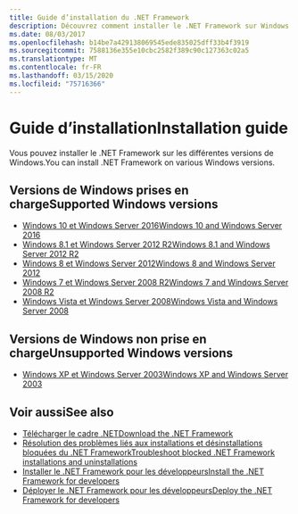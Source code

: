 ```yaml
---
title: Guide d’installation du .NET Framework
description: Découvrez comment installer le .NET Framework sur Windows.
ms.date: 08/03/2017
ms.openlocfilehash: b14be7a429138069545ede835025dff33b4f3919
ms.sourcegitcommit: 7588136e355e10cbc2582f389c90c127363c02a5
ms.translationtype: MT
ms.contentlocale: fr-FR
ms.lasthandoff: 03/15/2020
ms.locfileid: "75716366"
---
```

# <a name="installation-guide"></a><span data-ttu-id="11bde-103">Guide d’installation</span><span class="sxs-lookup"><span data-stu-id="11bde-103">Installation guide</span></span>

<span data-ttu-id="11bde-104">Vous pouvez installer le .NET Framework sur les différentes versions de Windows.</span><span class="sxs-lookup"><span data-stu-id="11bde-104">You can install .NET Framework on various Windows versions.</span></span>

## <a name="supported-windows-versions"></a><span data-ttu-id="11bde-105">Versions de Windows prises en charge</span><span class="sxs-lookup"><span data-stu-id="11bde-105">Supported Windows versions</span></span>

- [<span data-ttu-id="11bde-106">Windows 10 et Windows Server 2016</span><span class="sxs-lookup"><span data-stu-id="11bde-106">Windows 10 and Windows Server 2016</span></span>](on-windows-10.md)
- [<span data-ttu-id="11bde-107">Windows 8.1 et Windows Server 2012 R2</span><span class="sxs-lookup"><span data-stu-id="11bde-107">Windows 8.1 and Windows Server 2012 R2</span></span>](on-windows-8-1.md)
- [<span data-ttu-id="11bde-108">Windows 8 et Windows Server 2012</span><span class="sxs-lookup"><span data-stu-id="11bde-108">Windows 8 and Windows Server 2012</span></span>](on-windows-8.md)
- [<span data-ttu-id="11bde-109">Windows 7 et Windows Server 2008 R2</span><span class="sxs-lookup"><span data-stu-id="11bde-109">Windows 7 and Windows Server 2008 R2</span></span>](on-windows-7.md)
- [<span data-ttu-id="11bde-110">Windows Vista et Windows Server 2008</span><span class="sxs-lookup"><span data-stu-id="11bde-110">Windows Vista and Windows Server 2008</span></span>](on-windows-vista.md)

## <a name="unsupported-windows-versions"></a><span data-ttu-id="11bde-111">Versions de Windows non prise en charge</span><span class="sxs-lookup"><span data-stu-id="11bde-111">Unsupported Windows versions</span></span>

- [<span data-ttu-id="11bde-112">Windows XP et Windows Server 2003</span><span class="sxs-lookup"><span data-stu-id="11bde-112">Windows XP and Windows Server 2003</span></span>](on-windows-xp.md)

## <a name="see-also"></a><span data-ttu-id="11bde-113">Voir aussi</span><span class="sxs-lookup"><span data-stu-id="11bde-113">See also</span></span>

- [<span data-ttu-id="11bde-114">Télécharger le cadre .NET</span><span class="sxs-lookup"><span data-stu-id="11bde-114">Download the .NET Framework</span></span>](https://dotnet.microsoft.com/download)
- [<span data-ttu-id="11bde-115">Résolution des problèmes liés aux installations et désinstallations bloquées du .NET Framework</span><span class="sxs-lookup"><span data-stu-id="11bde-115">Troubleshoot blocked .NET Framework installations and uninstallations</span></span>](troubleshoot-blocked-installations-and-uninstallations.md)
- [<span data-ttu-id="11bde-116">Installer le .NET Framework pour les développeurs</span><span class="sxs-lookup"><span data-stu-id="11bde-116">Install the .NET Framework for developers</span></span>](guide-for-developers.md)
- [<span data-ttu-id="11bde-117">Déployer le .NET Framework pour les développeurs</span><span class="sxs-lookup"><span data-stu-id="11bde-117">Deploy the .NET Framework for developers</span></span>](../deployment/deployment-guide-for-developers.md)
